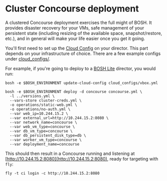 # Cluster Concourse deployment

A clustered Concourse deployment exercises the full might of BOSH. It
provides disaster recovery for your VMs, safe management of your
persistent state (including resizing of the available space,
snapshot/restore, etc.), and in general will make your life easier once
you get it going.

You'll first need to set up the [Cloud
Config](http://bosh.io/docs/cloud-config.html) on your director. This part
depends on your infrastructure of choice. There are a few example configs under
[cloud_configs/](cloud_configs/).

For example, if you're going to deploy to a [BOSH
Lite](http://bosh.io/docs/bosh-lite.html) director, you would run:

```shell
bosh -e $BOSH_ENVIRONMENT update-cloud-config cloud_configs/vbox.yml

bosh -e $BOSH_ENVIRONMENT deploy -d concourse concourse.yml \
  -l ../versions.yml \
  --vars-store cluster-creds.yml \
  -o operations/static-web.yml \
  -o operations/no-auth.yml \
  --var web_ip=10.244.15.2 \
  --var external_url=http://10.244.15.2:8080 \
  --var network_name=concourse \
  --var web_vm_type=concourse \
  --var db_vm_type=concourse \
  --var db_persistent_disk_type=db \
  --var worker_vm_type=concourse \
  --var deployment_name=concourse
```

This should then result in a Concourse running and listening at
[http://10.244.15.2:8080](http://10.244.15.2:8080), ready for targeting
with `fly`:

```shell
fly -t ci login -c http://10.244.15.2:8080
```
